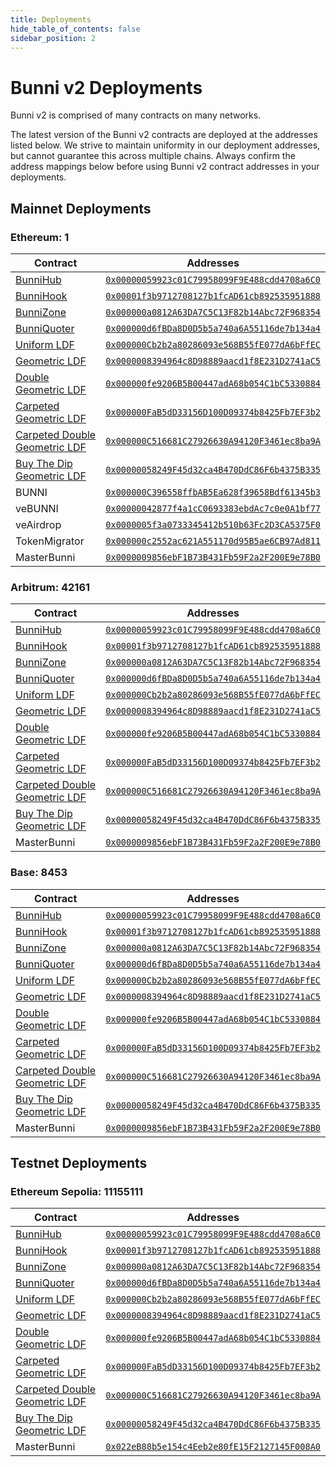 ```yaml
---
title: Deployments
hide_table_of_contents: false
sidebar_position: 2
---
```


# Bunni v2 Deployments

Bunni v2 is comprised of many contracts on many networks. 

The latest version of the Bunni v2 contracts are deployed at the addresses listed below. We strive to maintain uniformity in our deployment addresses, but cannot guarantee this across multiple chains. Always confirm the address mappings below before using Bunni v2 contract addresses in your deployments.


## Mainnet Deployments

### Ethereum: 1

| Contract | Addresses |
| --------------- | --------------- |
| [BunniHub](./technical/core/hub) | [`0x00000059923c01C79958099F9E488cdd4708a6C0`](https://etherscan.io/address/0x00000059923c01C79958099F9E488cdd4708a6C0) |
| [BunniHook](./technical/core/hook) | [`0x00001f3b9712708127b1fcAD61cb892535951888`](https://etherscan.io/address/0x00001f3b9712708127b1fcAD61cb892535951888) |
| [BunniZone](./technical/core/zone) | [`0x000000a0812A63DA7C5C13F82b14Abc72F968354`](https://etherscan.io/address/0x000000a0812A63DA7C5C13F82b14Abc72F968354) |
| [BunniQuoter](./technical/periphery/quoter) | [`0x000000d6fBDa8D0D5b5a740a6A55116de7b134a4`](https://etherscan.io/address/0x000000d6fBDa8D0D5b5a740a6A55116de7b134a4) |
| [Uniform LDF](./technical/ldf/params#uniformdistribution) | [`0x000000Cb2b2a80286093e568B55fE077dA6bFfEC`](https://etherscan.io/address/0x000000Cb2b2a80286093e568B55fE077dA6bFfEC) |
| [Geometric LDF](./technical/ldf/params#geometricdistribution) | [`0x0000008394964c8D98889aacd1f8E231D2741aC5`](https://etherscan.io/address/0x0000008394964c8D98889aacd1f8E231D2741aC5) |
| [Double Geometric LDF](./technical/ldf/params#doublegeometricdistribution) | [`0x000000fe9206B5B00447adA68b054C1bC5330884`](https://etherscan.io/address/0x000000fe9206B5B00447adA68b054C1bC5330884) |
| [Carpeted Geometric LDF](./technical/ldf/params#carpetedgeometricdistribution) | [`0x000000FaB5dD33156D100D09374b8425Fb7EF3b2`](https://etherscan.io/address/0x000000FaB5dD33156D100D09374b8425Fb7EF3b2) |
| [Carpeted Double Geometric LDF](./technical/ldf/params#carpeteddoublegeometricdistribution) | [`0x000000C516681C27926630A94120F3461ec8ba9A`](https://etherscan.io/address/0x000000C516681C27926630A94120F3461ec8ba9A) |
| [Buy The Dip Geometric LDF](./technical/ldf/params#buythedipgeometricdistribution) | [`0x00000058249F45d32ca4B470DdC86F6b4375B335`](https://etherscan.io/address/0x00000058249F45d32ca4B470DdC86F6b4375B335) |
| BUNNI | [`0x000000C396558ffbAB5Ea628f39658Bdf61345b3`](https://etherscan.io/token/0x000000C396558ffbAB5Ea628f39658Bdf61345b3) |
| veBUNNI | [`0x00000042877f4a1cC0693383ebdAc7c0e0A1bf77`](https://etherscan.io/token/0x00000042877f4a1cC0693383ebdAc7c0e0A1bf77) |
| veAirdrop | [`0x0000005f3a0733345412b510b63Fc2D3CA5375F0`](https://etherscan.io/address/0x0000005f3a0733345412b510b63Fc2D3CA5375F0) |
| TokenMigrator | [`0x000000c2552ac621A551170d95B5ae6CB97Ad811`](https://etherscan.io/address/0x000000c2552ac621A551170d95B5ae6CB97Ad811) |
| MasterBunni | [`0x0000009856ebF1B73B431Fb59F2a2F200E9e78B0`](https://etherscan.io/address/0x0000009856ebF1B73B431Fb59F2a2F200E9e78B0) |

### Arbitrum: 42161

| Contract | Addresses |
| --------------- | --------------- |
| [BunniHub](./technical/core/hub) | [`0x00000059923c01C79958099F9E488cdd4708a6C0`](https://arbiscan.io/address/0x00000059923c01C79958099F9E488cdd4708a6C0) |
| [BunniHook](./technical/core/hook) | [`0x00001f3b9712708127b1fcAD61cb892535951888`](https://arbiscan.io/address/0x00001f3b9712708127b1fcAD61cb892535951888) |
| [BunniZone](./technical/core/zone) | [`0x000000a0812A63DA7C5C13F82b14Abc72F968354`](https://arbiscan.io/address/0x000000a0812A63DA7C5C13F82b14Abc72F968354) |
| [BunniQuoter](./technical/periphery/quoter) | [`0x000000d6fBDa8D0D5b5a740a6A55116de7b134a4`](https://arbiscan.io/address/0x000000d6fBDa8D0D5b5a740a6A55116de7b134a4) |
| [Uniform LDF](./technical/ldf/params#uniformdistribution) | [`0x000000Cb2b2a80286093e568B55fE077dA6bFfEC`](https://arbiscan.io/address/0x000000Cb2b2a80286093e568B55fE077dA6bFfEC) |
| [Geometric LDF](./technical/ldf/params#geometricdistribution) | [`0x0000008394964c8D98889aacd1f8E231D2741aC5`](https://arbiscan.io/address/0x0000008394964c8D98889aacd1f8E231D2741aC5) |
| [Double Geometric LDF](./technical/ldf/params#doublegeometricdistribution) | [`0x000000fe9206B5B00447adA68b054C1bC5330884`](https://arbiscan.io/address/0x000000fe9206B5B00447adA68b054C1bC5330884) |
| [Carpeted Geometric LDF](./technical/ldf/params#carpetedgeometricdistribution) | [`0x000000FaB5dD33156D100D09374b8425Fb7EF3b2`](https://arbiscan.io/address/0x000000FaB5dD33156D100D09374b8425Fb7EF3b2) |
| [Carpeted Double Geometric LDF](./technical/ldf/params#carpeteddoublegeometricdistribution) | [`0x000000C516681C27926630A94120F3461ec8ba9A`](https://arbiscan.io/address/0x000000C516681C27926630A94120F3461ec8ba9A) |
| [Buy The Dip Geometric LDF](./technical/ldf/params#buythedipgeometricdistribution) | [`0x00000058249F45d32ca4B470DdC86F6b4375B335`](https://arbiscan.io/address/0x00000058249F45d32ca4B470DdC86F6b4375B335) |
| MasterBunni | [`0x0000009856ebF1B73B431Fb59F2a2F200E9e78B0`](https://arbiscan.io/address/0x0000009856ebF1B73B431Fb59F2a2F200E9e78B0) |

### Base: 8453

| Contract | Addresses |
| --------------- | --------------- |
| [BunniHub](./technical/core/hub) | [`0x00000059923c01C79958099F9E488cdd4708a6C0`](https://basescan.io/address/0x00000059923c01C79958099F9E488cdd4708a6C0) |
| [BunniHook](./technical/core/hook) | [`0x00001f3b9712708127b1fcAD61cb892535951888`](https://basescan.io/address/0x00001f3b9712708127b1fcAD61cb892535951888) |
| [BunniZone](./technical/core/zone) | [`0x000000a0812A63DA7C5C13F82b14Abc72F968354`](https://basescan.io/address/0x000000a0812A63DA7C5C13F82b14Abc72F968354) |
| [BunniQuoter](./technical/periphery/quoter) | [`0x000000d6fBDa8D0D5b5a740a6A55116de7b134a4`](https://basescan.io/address/0x000000d6fBDa8D0D5b5a740a6A55116de7b134a4) |
| [Uniform LDF](./technical/ldf/params#uniformdistribution) | [`0x000000Cb2b2a80286093e568B55fE077dA6bFfEC`](https://basescan.io/address/0x000000Cb2b2a80286093e568B55fE077dA6bFfEC) |
| [Geometric LDF](./technical/ldf/params#geometricdistribution) | [`0x0000008394964c8D98889aacd1f8E231D2741aC5`](https://basescan.io/address/0x0000008394964c8D98889aacd1f8E231D2741aC5) |
| [Double Geometric LDF](./technical/ldf/params#doublegeometricdistribution) | [`0x000000fe9206B5B00447adA68b054C1bC5330884`](https://basescan.io/address/0x000000fe9206B5B00447adA68b054C1bC5330884) |
| [Carpeted Geometric LDF](./technical/ldf/params#carpetedgeometricdistribution) | [`0x000000FaB5dD33156D100D09374b8425Fb7EF3b2`](https://basescan.io/address/0x000000FaB5dD33156D100D09374b8425Fb7EF3b2) |
| [Carpeted Double Geometric LDF](./technical/ldf/params#carpeteddoublegeometricdistribution) | [`0x000000C516681C27926630A94120F3461ec8ba9A`](https://basescan.io/address/0x000000C516681C27926630A94120F3461ec8ba9A) |
| [Buy The Dip Geometric LDF](./technical/ldf/params#buythedipgeometricdistribution) | [`0x00000058249F45d32ca4B470DdC86F6b4375B335`](https://basescan.io/address/0x00000058249F45d32ca4B470DdC86F6b4375B335) |
| MasterBunni | [`0x0000009856ebF1B73B431Fb59F2a2F200E9e78B0`](https://basescan.org/address/0x0000009856ebF1B73B431Fb59F2a2F200E9e78B0) |


## Testnet Deployments

### Ethereum Sepolia: 11155111

| Contract | Addresses |
| --------------- | --------------- |
| [BunniHub](./technical/core/hub) | [`0x00000059923c01C79958099F9E488cdd4708a6C0`](https://sepolia.etherscan.io/address/0x00000059923c01C79958099F9E488cdd4708a6C0) |
| [BunniHook](./technical/core/hook) | [`0x00001f3b9712708127b1fcAD61cb892535951888`](https://sepolia.etherscan.io/address/0x00001f3b9712708127b1fcAD61cb892535951888) |
| [BunniZone](./technical/core/zone) | [`0x000000a0812A63DA7C5C13F82b14Abc72F968354`](https://sepolia.etherscan.io/address/0x000000a0812A63DA7C5C13F82b14Abc72F968354) |
| [BunniQuoter](./technical/periphery/quoter) | [`0x000000d6fBDa8D0D5b5a740a6A55116de7b134a4`](https://sepolia.etherscan.io/address/0x000000d6fBDa8D0D5b5a740a6A55116de7b134a4) |
| [Uniform LDF](./technical/ldf/params#uniformdistribution) | [`0x000000Cb2b2a80286093e568B55fE077dA6bFfEC`](https://sepolia.etherscan.io/address/0x000000Cb2b2a80286093e568B55fE077dA6bFfEC) |
| [Geometric LDF](./technical/ldf/params#geometricdistribution) | [`0x0000008394964c8D98889aacd1f8E231D2741aC5`](https://sepolia.etherscan.io/address/0x0000008394964c8D98889aacd1f8E231D2741aC5) |
| [Double Geometric LDF](./technical/ldf/params#doublegeometricdistribution) | [`0x000000fe9206B5B00447adA68b054C1bC5330884`](https://sepolia.etherscan.io/address/0x000000fe9206B5B00447adA68b054C1bC5330884) |
| [Carpeted Geometric LDF](./technical/ldf/params#carpetedgeometricdistribution) | [`0x000000FaB5dD33156D100D09374b8425Fb7EF3b2`](https://sepolia.etherscan.io/address/0x000000FaB5dD33156D100D09374b8425Fb7EF3b2) |
| [Carpeted Double Geometric LDF](./technical/ldf/params#carpeteddoublegeometricdistribution) | [`0x000000C516681C27926630A94120F3461ec8ba9A`](https://sepolia.etherscan.io/address/0x000000C516681C27926630A94120F3461ec8ba9A) |
| [Buy The Dip Geometric LDF](./technical/ldf/params#buythedipgeometricdistribution) | [`0x00000058249F45d32ca4B470DdC86F6b4375B335`](https://sepolia.etherscan.io/address/0x00000058249F45d32ca4B470DdC86F6b4375B335) |
| MasterBunni | [`0x022eB88b5e154c4Eeb2e80fE15F2127145F008A0`](https://sepolia.etherscan.io/address/0x022eB88b5e154c4Eeb2e80fE15F2127145F008A0) |